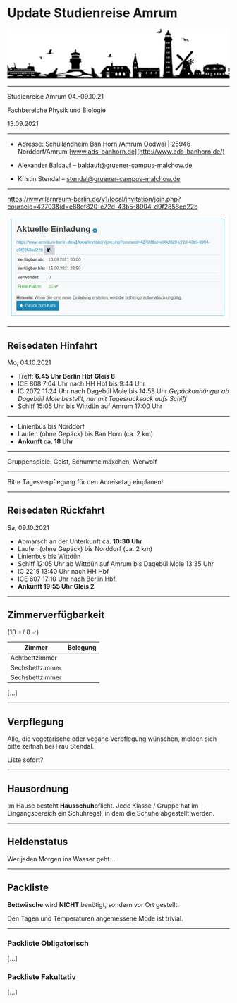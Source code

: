 # Update Studienreise Amrum 

![studienreise logo](studienreise_logo.png)

---

Studienreise Amrum 04.-09.10.21

Fachbereiche Physik und Biologie

13.09.2021

---

* Adresse:
  Schullandheim Ban Horn /Amrum
  Oodwai | 25946 Norddorf/Amrum	
  [www.ads-banhorn.de](http://www.ads-banhorn.de/)


* Alexander Baldauf – [baldauf@gruener-campus-malchow.de](mailto:baldauf@gruener-campus-malchow.de)
* Kristin Stendal – [stendal@gruener-campus-malchow.de](mailto:stendal@gruener-campus-malchow.de)

---

https://www.lernraum-berlin.de/v1/local/invitation/join.php?courseid=42703&id=e88cf820-c72d-43b5-8904-d9f2858ed22b

![](lernraum_anmeldung.png)

---

## Reisedaten Hinfahrt

Mo, 04.10.2021	

* Treff: **6.45 Uhr Berlin Hbf Gleis 8** 
* ICE 808 7:04 Uhr  nach HH Hbf bis 9:44 Uhr 
* IC 2072 11:24 Uhr nach Dagebül Mole bis 14:58 Uhr
  *Gepäckanhänger ab Dagebüll Mole bestellt, nur mit Tagesrucksack aufs Schiff*
* Schiff 15:05 Uhr bis Wittdün auf Amrum 17:00 Uhr

---

* Linienbus bis Norddorf 
* Laufen (ohne Gepäck) bis Ban Horn (ca. 2 km)
* **Ankunft ca. 18 Uhr**

---

Gruppenspiele: Geist, Schummelmäxchen, Werwolf

---

Bitte Tagesverpflegung für den Anreisetag einplanen!

---

## Reisedaten Rückfahrt

Sa, 09.10.2021

* Abmarsch an der Unterkunft ca. **10:30 Uhr**
* Laufen (ohne Gepäck) bis Norddorf (ca. 2 km)
* Linienbus bis Wittdün
* Schiff 12:05 Uhr ab Wittdün auf Amrum bis Dagebül Mole 13:35 Uhr
* IC 2215 13:40 Uhr nach HH Hbf
* ICE 607 17:10 Uhr nach Berlin Hbf. 
* **Ankunft 19:55 Uhr Gleis 2**

---

## Zimmerverfügbarkeit 

(10 ♀/ 8 ♂)

| Zimmer          | Belegung |
| --------------- | -------- |
| Achtbettzimmer  |          |
| Sechsbettzimmer |          |
| Sechsbettzimmer |          |

[...]

---

## Verpflegung

Alle, die vegetarische oder vegane Verpflegung wünschen, melden sich bitte zeitnah bei Frau Stendal.

Liste sofort?

---

## Hausordnung

Im Hause besteht **Hausschuh**pflicht. Jede Klasse / Gruppe hat im Eingangsbereich ein Schuhregal, in dem die Schuhe abgestellt werden.

---

## Heldenstatus

Wer jeden Morgen ins Wasser geht...

---

## Packliste

**Bettwäsche** wird **NICHT** benötigt, sondern vor Ort gestellt.

Den Tagen und Temperaturen angemessene Mode ist trivial.

---

### Packliste Obligatorisch

[...]

### Packliste Fakultativ

[...]
